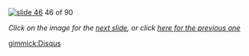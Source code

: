 [![slide 46](https://dl.dropboxusercontent.com/u/2977490/presentations/cookbook/img46.jpg)](47.md)
46 of 90

_Click on the image for the [next slide](47.md), or click [here for the previous one](45.md)_

[gimmick:Disqus](theodox-github)